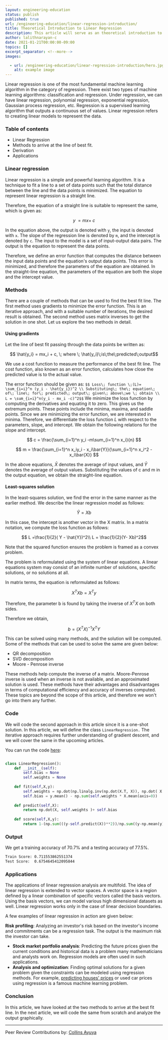 ```yaml
---
layout: engineering-education
status: publish
published: true
url: /engineering-education/linear-regression-introduction/
title: Theoretical Introduction to Linear Regression
description: This article will serve as an theoretical introduction to liner regression used in machine learning algorithms. In this article, we will define the class `LinearRegression.`  
author: lalithnarayan-c
date: 2021-01-21T00:00:00-09:00
topics: []
excerpt_separator: <!--more-->
images:

  - url: /engineering-education/linear-regression-introduction/hero.jpg
    alt: example image
---
```

Linear regression is one of the most fundamental machine learning algorithm in the category of regression. There exist two types of machine learning algorithms: classification and regression. Under regression, we can have linear regression, polynomial regression, exponential regression, Gaussian process regression, etc. Regression is a supervised learning algorithm that outputs a continuous set of values. Linear regression refers to creating linear models to represent the data. 
<!--more-->
### Table of contents
- Linear Regression
- Methods to arrive at the line of best fit.
- Derivation
- Applications

### Linear regression
Linear regression is a simple and powerful learning algorithm. It is a technique to fit a line to a set of data points such that the total distance between the line and the data points is minimized. The equation to represent linear regression is a straight line. 

Therefore, the equation of a straight line is suitable to represent the same, which is given as:

$$ y\; = mx +\;c$$

In the equation above, the output is denoted with `y`, the input is denoted with `x`. The slope of the regression line is denoted by `m`, and the intercept is denoted by `c`. The input to the model is a set of input-output data pairs. The output is the equation to represent the data points. 

Therefore, we define an error function that computes the distance between the input data points and the equation's output data points. This error is minimized, and therefore the parameters of the equation are obtained. In the straight-line equation, the parameters of the equation are both the slope and the intercept value.

### Methods
There are a couple of methods that can be used to find the best fit line. The first method uses gradients to minimize the error function. This is an iterative approach, and with a suitable number of iterations, the desired result is obtained. The second method uses matrix inverses to get the solution in one shot. Let us explore the two methods in detail.

#### Using gradients
Let the line of best fit passing through the data points be written as:

$$ \hat{y_i} = mx_i + c, \; where \; \hat{y_i}\;is\;the\;predicted\;output$$

We use a cost function to measure the performance of the best fit line. The cost function, also known as an error function, calculates how close the predicted value is to the actual value. 

The error function should be given as:
`
$$ Loss\; function \;(L)= \sum_{i=i}^n (y_i - \hat{y_i})^2 \\
Substituting\; the\; equation\; of\; line\; for\; predicted\; output\; given\; above\;we \; obtain \\
L = \sum_{i=i}^n(y_i - mx_i -c)^2$$
`
We minimize the loss function by computing the derivatives and equating it to zero. This gives us the extremum points. These points include the minima, maxima, and saddle points. Since we are minimizing the error function, we are interested in minima. Therefore, we differentiate the loss function $L$ with respect to the parameters, slope, and intercept. We obtain the following relations for the slope and intercept. 

$$ c = \frac{\sum_{i=1}^n y_i -m\sum_{i=1}^n x_i}{n} $$

$$ m = \frac{\sum_{i=1}^n x_iy_i - x_i\bar{Y}}{\sum_{i=1}^n x_i^2 - x_i\bar{X}} $$

In the above equations, $\bar{X}$ denotes the average of input values, and $\bar{Y}$ denotes the average of output values. Substituting the values of c and m in the output equation, we obtain the straight-line equation. 

#### Least-squares solution
In the least-squares solution, we find the error in the same manner as the earlier method. We describe the linear regression model as follows:

$$ \hat{Y}=Xb $$

In this case, the intercept is another vector in the X matrix. In a matrix notation, we compute the loss function as follows:

$$ L =\frac{1}{2}( Y - \hat{Y})^2\\
L = \frac{1}{2}(Y- Xb)^2$$

Note that the squared function ensures the problem is framed as a convex problem.  

The problem is reformulated using the system of linear equations. A linear equations system may consist of an infinite number of solutions, specific solutions, or no solutions at all. 

In matrix terms, the equation is reformulated as follows:

$$ X^TXb = X^Ty$$

Therefore, the parameter b is found by taking the inverse of $X^TX$ on both sides. 

Therefore we obtain, 

$$ b= (X^TX)^{-1}X^TY $$

This can be solved using many methods, and the solution will be computed. Some of the methods that can be used to solve the same are given below: 
- QR decomposition
- SVD decomposition
- Moore - Penrose inverse

These methods help compute the inverse of a matrix. Moore-Penrose inverse is used when an inverse is not available, and an approximated solution is used. These methods have their advantages and disadvantages in terms of computational efficiency and accuracy of inverses computed. These topics are beyond the scope of this article, and therefore we won't go into them any further.

### Code
We will code the second approach in this article since it is a one-shot solution. In this article, we will define the class `LinearRegression.` The iterative approach requires further understanding of gradient descent, and we will cover the same in the upcoming articles. 

You can run the code [here](https://repl.it/@lalithNarayan/ThoseSlimWatchdog):
```py

class LinearRegression():
    def __init__(self):
        self.bias = None
        self.weights = None
                
    def fit(self,X,y):
        self.weights = np.dot(np.linalg.inv(np.dot(X.T, X)), np.dot( X.T, y ))
        self.bias = y.mean() - np.sum(self.weights * X.mean(axis=0))
    
    def predict(self,X):
        return np.dot(X, self.weights )+ self.bias
    
    def score(self,X,y):
        return 1-(np.sum(((y-self.predict(X))**2))/np.sum((y-np.mean(y))**2))
```

### Output
We get a training accuracy of 70.7% and a testing accuracy of 77.5%. 

```txt
Train Score: 0.711553862551374
Test Score:  0.6754645412095844
```

### Applications
The applications of linear regression analysis are multifold. The idea of linear regression is extended to vector spaces. A vector space is a region defined by a linear combination of specific vectors called the basis vectors. Using the basis vectors, we can model various high dimensional datasets as well. Linear regression works only in the case of linear decision boundaries. 

A few examples of linear regression in action are given below:

**Risk profiling**: Analyzing an investor's risk based on the investor's income and commitments can be a regression task. The output is the maximum risk the investor can take.  
- **Stock market portfolio analysis**: Predicting the future prices given the current conditions and historical data is a problem many mathematicians and analysts work on. Regression models are often used in such applications. 
- **Analysis and optimization**: Finding optimal solutions for a given problem given the constraints can be modeled using regression methods. For example, [predicting houses' prices](/engineering-education/house-price-prediction/) or used car prices using regression is a famous machine learning problem. 

### Conclusion
In this article, we have looked at the two methods to arrive at the best fit line. In the next article, we will code the same from scratch and analyze the output graphically. 

---
Peer Review Contributions by: [Collins Ayuya](engineering-education/authors/collins-ayuya/)

<!-- MathJax script -->
<script type="text/javascript" async
    src="https://cdnjs.cloudflare.com/ajax/libs/mathjax/2.7.1/MathJax.js?config=TeX-AMS-MML_HTMLorMML">
    MathJax.Hub.Config({
    tex2jax: {
      inlineMath: [['$','$'], ['\\(','\\)']],
      displayMath: [['$$','$$']],
      processEscapes: true,
      processEnvironments: true,
      skipTags: ['script', 'noscript', 'style', 'textarea', 'pre'],
      TeX: { equationNumbers: { autoNumber: "AMS" },
           extensions: ["AMSmath.js", "AMSsymbols.js"] }
    }
    });
    MathJax.Hub.Queue(function() {
      // Fix <code> tags after MathJax finishes running. This is a
      // hack to overcome a shortcoming of Markdown. Discussion at
      // https://github.com/mojombo/jekyll/issues/199
      var all = MathJax.Hub.getAllJax(), i;
      for(i = 0; i < all.length; i += 1) {
          all[i].SourceElement().parentNode.className += ' has-jax';
      }
    });
    MathJax.Hub.Config({
    // Autonumbering by mathjax
    TeX: { equationNumbers: { autoNumber: "AMS" } }
    });
  </script>

